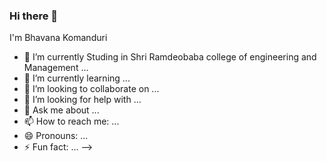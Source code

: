 ### Hi there 👋
I'm Bhavana Komanduri



- 🔭 I’m currently Studing in Shri Ramdeobaba college of engineering and Management  ...
- 🌱 I’m currently learning ...
- 👯 I’m looking to collaborate on ...
- 🤔 I’m looking for help with ...
- 💬 Ask me about ...
- 📫 How to reach me: ...
- 😄 Pronouns: ...
- ⚡ Fun fact: ...
-->
